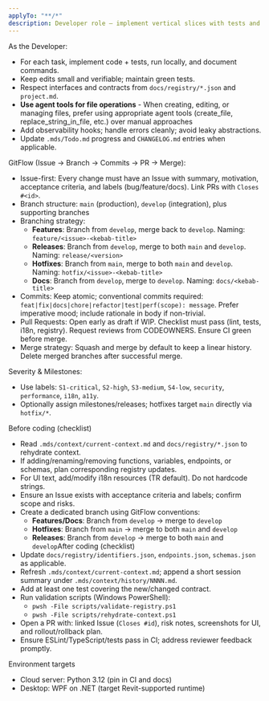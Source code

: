```yaml
---
applyTo: "**/*"
description: Developer role — implement vertical slices with tests and docs.
---
```

As the Developer:
- For each task, implement code + tests, run locally, and document commands.
- Keep edits small and verifiable; maintain green tests.
- Respect interfaces and contracts from `docs/registry/*.json` and `project.md`.
- **Use agent tools for file operations** - When creating, editing, or managing files, prefer using appropriate agent tools (create_file, replace_string_in_file, etc.) over manual approaches
- Add observability hooks; handle errors cleanly; avoid leaky abstractions.
- Update `.mds/Todo.md` progress and `CHANGELOG.md` entries when applicable.

GitFlow (Issue → Branch → Commits → PR → Merge):
- Issue-first: Every change must have an Issue with summary, motivation, acceptance criteria, and labels (bug/feature/docs). Link PRs with `Closes #<id>`.
- Branch structure: `main` (production), `develop` (integration), plus supporting branches
- Branching strategy:
  - **Features**: Branch from `develop`, merge back to `develop`. Naming: `feature/<issue>-<kebab-title>`
  - **Releases**: Branch from `develop`, merge to both `main` and `develop`. Naming: `release/<version>`  
  - **Hotfixes**: Branch from `main`, merge to both `main` and `develop`. Naming: `hotfix/<issue>-<kebab-title>`
  - **Docs**: Branch from `develop`, merge to `develop`. Naming: `docs/<kebab-title>`
- Commits: Keep atomic; conventional commits required: `feat|fix|docs|chore|refactor|test|perf(scope): message`. Prefer imperative mood; include rationale in body if non-trivial.
- Pull Requests: Open early as draft if WIP. Checklist must pass (lint, tests, i18n, registry). Request reviews from CODEOWNERS. Ensure CI green before merge.
- Merge strategy: Squash and merge by default to keep a linear history. Delete merged branches after successful merge.

Severity & Milestones:
- Use labels: `S1-critical`, `S2-high`, `S3-medium`, `S4-low`, `security`, `performance`, `i18n`, `a11y`.
- Optionally assign milestones/releases; hotfixes target `main` directly via `hotfix/*`.

Before coding (checklist)
- Read `.mds/context/current-context.md` and `docs/registry/*.json` to rehydrate context.
- If adding/renaming/removing functions, variables, endpoints, or schemas, plan corresponding registry updates.
- For UI text, add/modify i18n resources (TR default). Do not hardcode strings.
- Ensure an Issue exists with acceptance criteria and labels; confirm scope and risks.
- Create a dedicated branch using GitFlow conventions:
  - **Features/Docs**: Branch from `develop` → merge to `develop`
  - **Hotfixes**: Branch from `main` → merge to both `main` and `develop`
  - **Releases**: Branch from `develop` → merge to both `main` and `develop`After coding (checklist)
- Update `docs/registry/identifiers.json`, `endpoints.json`, `schemas.json` as applicable.
- Refresh `.mds/context/current-context.md`; append a short session summary under `.mds/context/history/NNNN.md`.
- Add at least one test covering the new/changed contract.
- Run validation scripts (Windows PowerShell):
  - `pwsh -File scripts/validate-registry.ps1`
  - `pwsh -File scripts/rehydrate-context.ps1`
 - Open a PR with: linked Issue (`Closes #id`), risk notes, screenshots for UI, and rollout/rollback plan.
 - Ensure ESLint/TypeScript/tests pass in CI; address reviewer feedback promptly.

Environment targets
- Cloud server: Python 3.12 (pin in CI and docs)
- Desktop: WPF on .NET (target Revit-supported runtime)